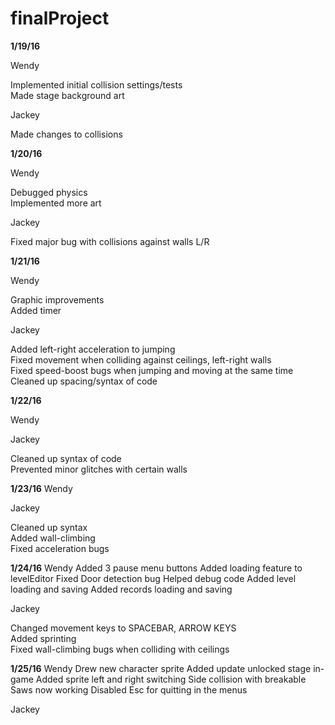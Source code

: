 # finalProject

<b>1/19/16</b>

Wendy

Implemented initial collision settings/tests<br>
Made stage background art

Jackey

Made changes to collisions

<b>1/20/16</b>

Wendy

Debugged physics<br>
Implemented more art

Jackey

Fixed major bug with collisions against walls L/R

<b>1/21/16</b>

Wendy

Graphic improvements<br>
Added timer

Jackey

Added left-right acceleration to jumping<br>
Fixed movement when colliding against ceilings, left-right walls<br>
Fixed speed-boost bugs when jumping and moving at the same time<br>
Cleaned up spacing/syntax of code

<b>1/22/16</b>

Wendy

Jackey

Cleaned up syntax of code<br>
Prevented minor glitches with certain walls

<b>1/23/16</b>
Wendy

Jackey

Cleaned up syntax<br>
Added wall-climbing<br>
Fixed acceleration bugs

<b>1/24/16</b>
Wendy
Added 3 pause menu buttons
Added loading feature to levelEditor
Fixed Door detection bug
Helped debug code
Added level loading and saving
Added records loading and saving

Jackey

Changed movement keys to SPACEBAR, ARROW KEYS<br>
Added sprinting<br>
Fixed wall-climbing bugs when colliding with ceilings

<b>1/25/16</b>
Wendy
Drew new character sprite
Added update unlocked stage in-game
Added sprite left and right switching
Side collision with breakable
Saws now working
Disabled Esc for quitting in the menus

Jackey